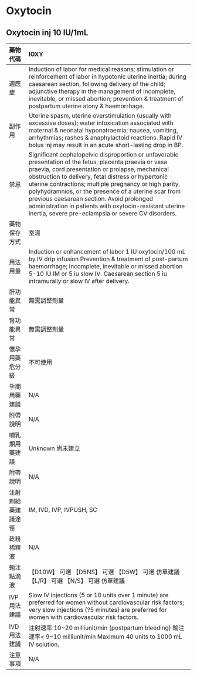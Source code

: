 # Oxytocin

## Oxytocin inj 10 IU/1mL

| 藥物代碼           | IOXY                                                                                                                                                                                                                                                                                                                                                                                                                                                                                             |
|:-------------------|:-------------------------------------------------------------------------------------------------------------------------------------------------------------------------------------------------------------------------------------------------------------------------------------------------------------------------------------------------------------------------------------------------------------------------------------------------------------------------------------------------|
| 適應症             | Induction of labor for medical reasons; stimulation or reinforcement of labor in hypotonic uterine inertia; during caesarean section, following delivery of the child; adjunctive therapy in the management of incomplete, inevitable, or missed abortion; prevention & treatment of postpartum uterine atony & haemorrhage.                                                                                                                                                                     |
| 副作用             | Uterine spasm, uterine overstimulation (usually with excessive doses); water intoxication associated with maternal & neonatal hyponatraemia; nausea, vomiting, arrhythmias; rashes & anaphylactoid reactions. Rapid IV bolus inj may result in an acute short-lasting drop in BP.                                                                                                                                                                                                                |
| 禁忌               | Significant cephalopelvic disproportion or unfavorable presentation of the fetus, placenta praevia or vasa praevia, cord presentation or prolapse, mechanical obstruction to delivery, fetal distress or hypertonic uterine contractions; multiple pregnancy or high parity, polyhydramnios, or the presence of a uterine scar from previous caesarean section. Avoid prolonged administration in patients with oxytocin-resistant uterine inertia, severe pre-eclampsia or severe CV disorders. |
| 藥物保存方式       | 室溫                                                                                                                                                                                                                                                                                                                                                                                                                                                                                             |
| 用法用量           | Induction or enhancement of labor 1 IU oxytocin/100 mL by IV drip infusion Prevention & treatment of post-partum haemorrhage; incomplete, inevitable or missed abortion 5-10 IU IM or 5 iu slow IV. Caesarean section 5 iu intramurally or slow IV after delivery.                                                                                                                                                                                                                               |
| 肝功能異常         | 無需調整劑量                                                                                                                                                                                                                                                                                                                                                                                                                                                                                     |
| 腎功能異常         | 無需調整劑量                                                                                                                                                                                                                                                                                                                                                                                                                                                                                     |
| 懷孕用藥危分級     | 不可使用                                                                                                                                                                                                                                                                                                                                                                                                                                                                                         |
| 孕期用藥建議       | N/A                                                                                                                                                                                                                                                                                                                                                                                                                                                                                              |
| 附帶說明           | N/A                                                                                                                                                                                                                                                                                                                                                                                                                                                                                              |
| 哺乳期用藥建議     | Unknown 尚未建立                                                                                                                                                                                                                                                                                                                                                                                                                                                                                 |
| 附帶說明           | N/A                                                                                                                                                                                                                                                                                                                                                                                                                                                                                              |
| 注射劑給藥建議途徑 | IM, IVD, IVP, IVPUSH, SC                                                                                                                                                                                                                                                                                                                                                                                                                                                                         |
| 乾粉稀釋液         | N/A                                                                                                                                                                                                                                                                                                                                                                                                                                                                                              |
| 輸注點滴液         | 【D10W】 可選  【D5NS】 可選  【D5W】 可選 仿單建議  【L/R】 可選  【N/S】 可選 仿單建議                                                                                                                                                                                                                                                                                                                                                                                                         |
| IVP 用法建議       | Slow IV injections (5 or 10 units over 1 minute) are preferred for women without cardiovascular risk factors; very slow injections (?5 minutes) are preferred for women with cardiovascular risk factors.                                                                                                                                                                                                                                                                                        |
| IVD 用法建議       | 注射速率:10~20 milliunit/min (postpartum bleeding) 輸注速率< 9~10 milliunit/min Maximum 40 units to 1000 mL IV solution.                                                                                                                                                                                                                                                                                                                                                                         |
| 注意事項           | N/A                                                                                                                                                                                                                                                                                                                                                                                                                                                                                              |


